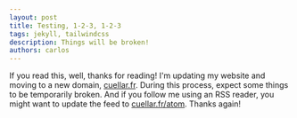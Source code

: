 ```yaml
---
layout: post
title: Testing, 1-2-3, 1-2-3 
tags: jekyll, tailwindcss
description: Things will be broken!
authors: carlos
---
```


If you read this, well, thanks for reading! I'm updating my website and moving to a new domain, [cuellar.fr](https://cuellar.fr). During this process, expect some things to be temporarily broken. And if you follow me using an RSS reader, you might want to update the feed to [cuellar.fr/atom](https://cuellar.fr/atom). Thanks again!
